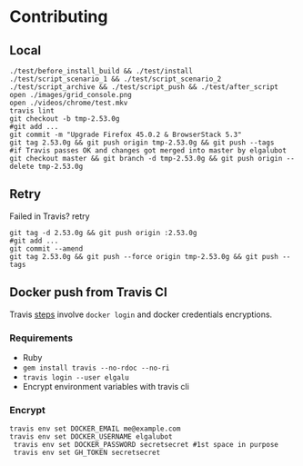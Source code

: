 # Contributing

## Local
    ./test/before_install_build && ./test/install
    ./test/script_scenario_1 && ./test/script_scenario_2
    ./test/script_archive && ./test/script_push && ./test/after_script
    open ./images/grid_console.png
    open ./videos/chrome/test.mkv
    travis lint
    git checkout -b tmp-2.53.0g
    #git add ...
    git commit -m "Upgrade Firefox 45.0.2 & BrowserStack 5.3"
    git tag 2.53.0g && git push origin tmp-2.53.0g && git push --tags
    #if Travis passes OK and changes got merged into master by elgalubot
    git checkout master && git branch -d tmp-2.53.0g && git push origin --delete tmp-2.53.0g

## Retry
Failed in Travis? retry

    git tag -d 2.53.0g && git push origin :2.53.0g
    #git add ...
    git commit --amend
    git tag 2.53.0g && git push --force origin tmp-2.53.0g && git push --tags

## Docker push from Travis CI
Travis [steps](https://docs.travis-ci.com/user/docker/#Pushing-a-Docker-Image-to-a-Registry) involve `docker login` and docker credentials encryptions.

### Requirements

* Ruby
* `gem install travis --no-rdoc --no-ri`
* `travis login --user elgalu`
* Encrypt environment variables with travis cli

### Encrypt
    travis env set DOCKER_EMAIL me@example.com
    travis env set DOCKER_USERNAME elgalubot
     travis env set DOCKER_PASSWORD secretsecret #1st space in purpose
     travis env set GH_TOKEN secretsecret
